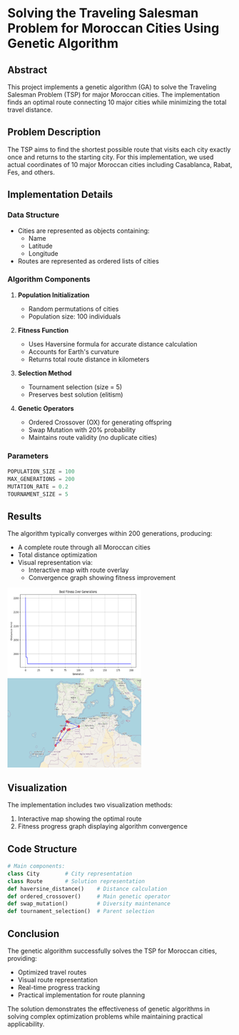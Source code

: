 # Solving the Traveling Salesman Problem for Moroccan Cities Using Genetic Algorithm

## Abstract
This project implements a genetic algorithm (GA) to solve the Traveling Salesman Problem (TSP) for major Moroccan cities. The implementation finds an optimal route connecting 10 major cities while minimizing the total travel distance.

## Problem Description
The TSP aims to find the shortest possible route that visits each city exactly once and returns to the starting city. For this implementation, we used actual coordinates of 10 major Moroccan cities including Casablanca, Rabat, Fes, and others.

## Implementation Details

### Data Structure
- Cities are represented as objects containing:
  - Name
  - Latitude
  - Longitude
- Routes are represented as ordered lists of cities

### Algorithm Components

1. **Population Initialization**
   - Random permutations of cities
   - Population size: 100 individuals

2. **Fitness Function**
   - Uses Haversine formula for accurate distance calculation
   - Accounts for Earth's curvature
   - Returns total route distance in kilometers

3. **Selection Method**
   - Tournament selection (size = 5)
   - Preserves best solution (elitism)

4. **Genetic Operators**
   - Ordered Crossover (OX) for generating offspring
   - Swap Mutation with 20% probability
   - Maintains route validity (no duplicate cities)

### Parameters
```python
POPULATION_SIZE = 100
MAX_GENERATIONS = 200
MUTATION_RATE = 0.2
TOURNAMENT_SIZE = 5
```

## Results
The algorithm typically converges within 200 generations, producing:
- A complete route through all Moroccan cities
- Total distance optimization
- Visual representation via:
  - Interactive map with route overlay
  - Convergence graph showing fitness improvement

<img src="/Screenshot 2024-10-24 175142.png" alt="Alt text" width="300" height="200">
<img src="/Screenshot 2024-10-24 175346.png" alt="Alt text" width="300" height="200">

## Visualization
The implementation includes two visualization methods:
1. Interactive map showing the optimal route
2. Fitness progress graph displaying algorithm convergence

## Code Structure
```python
# Main components:
class City        # City representation
class Route       # Solution representation
def haversine_distance()    # Distance calculation
def ordered_crossover()     # Main genetic operator
def swap_mutation()         # Diversity maintenance
def tournament_selection()  # Parent selection
```

## Conclusion
The genetic algorithm successfully solves the TSP for Moroccan cities, providing:
- Optimized travel routes
- Visual route representation
- Real-time progress tracking
- Practical implementation for route planning

The solution demonstrates the effectiveness of genetic algorithms in solving complex optimization problems while maintaining practical applicability.
